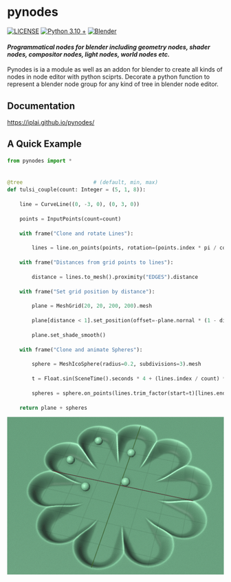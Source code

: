 # pynodes

[![LICENSE](https://img.shields.io/github/license/iplai/pynodes)](LICENSE)
[![Python 3.10 +](https://img.shields.io/badge/python-3.10_+-blue.svg)](https://www.python.org/downloads/release/python-310/)
[![Blender](https://img.shields.io/badge/Blender-_3.5.1~3.6.0_-blue)](http://www.blender.org)

#### *Programmatical nodes for blender including geometry nodes, shader nodes, compositor nodes, light nodes, world nodes etc.*

Pynodes is ia a module as well as an addon for blender to create all kinds of nodes in node editor with python sciprts.
Decorate a python function to represent a blender node group for any kind of tree in blender node editor.

## Documentation

https://iplai.github.io/pynodes/

## A Quick Example

```python
from pynodes import *


@tree                       # (default, min, max)
def tulsi_couple(count: Integer = (5, 1, 8)):

    line = CurveLine((0, -3, 0), (0, 3, 0))

    points = InputPoints(count=count)

    with frame("Clone and rotate Lines"):

        lines = line.on_points(points, rotation=(points.index * pi / count).to_euler()).realize_instances()

    with frame("Distances from grid points to lines"):

        distance = lines.to_mesh().proximity("EDGES").distance

    with frame("Set grid position by distance"):

        plane = MeshGrid(20, 20, 200, 200).mesh

        plane[distance < 1].set_position(offset=-plane.nornal * (1 - distance).float_curve(points=[(0, 0), (0.05, 0.03), (0.5, 0.5, "auto_clamped"), (1, 0.5)]))

        plane.set_shade_smooth()

    with frame("Clone and animate Spheres"):

        sphere = MeshIcoSphere(radius=0.2, subdivisions=3).mesh

        t = Float.sin(SceneTime().seconds * 4 + (lines.index / count) * pi).map_range(-1, 1, 0, 1)

        spheres = sphere.on_points(lines.trim_factor(start=t)[lines.endpoint_selection(start_size=1, end_size=0)])

    return plane + spheres
```

![](docs/_static/images/tulsi_couple.gif)